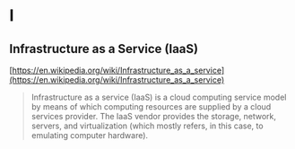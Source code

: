 # I

## Infrastructure as a Service (IaaS)

[https://en.wikipedia.org/wiki/Infrastructure_as_a_service](https://en.wikipedia.org/wiki/Infrastructure_as_a_service)

> Infrastructure as a service (IaaS) is a cloud computing service model by means of which computing resources are supplied by a cloud services provider. The IaaS vendor provides the storage, network, servers, and virtualization (which mostly refers, in this case, to emulating computer hardware).